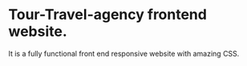 # Tour-Travel-agency frontend website. 
It is a fully functional front end responsive website with amazing CSS.
